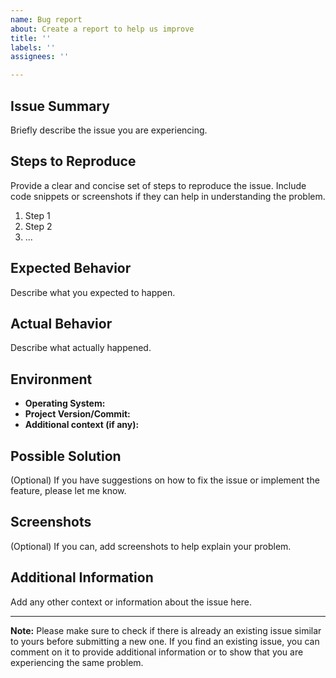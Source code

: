 ```yaml
---
name: Bug report
about: Create a report to help us improve
title: ''
labels: ''
assignees: ''

---
```


## Issue Summary

Briefly describe the issue you are experiencing.

## Steps to Reproduce

Provide a clear and concise set of steps to reproduce the issue. Include code snippets or screenshots if they can help in understanding the problem.

1. Step 1
2. Step 2
3. ...

## Expected Behavior

Describe what you expected to happen.

## Actual Behavior

Describe what actually happened.

## Environment

- **Operating System:**
- **Project Version/Commit:**
- **Additional context (if any):**

## Possible Solution

(Optional) If you have suggestions on how to fix the issue or implement the feature, please let me know.

## Screenshots

(Optional) If you can, add screenshots to help explain your problem.

## Additional Information

Add any other context or information about the issue here.

---

**Note:** Please make sure to check if there is already an existing issue similar to yours before submitting a new one. If you find an existing issue, you can comment on it to provide additional information or to show that you are experiencing the same problem.
